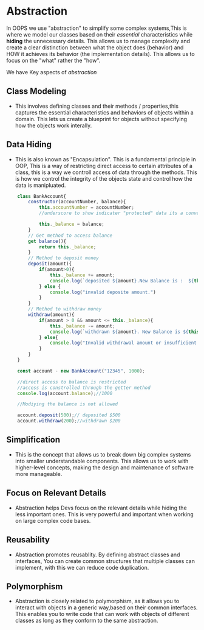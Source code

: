 # Abstraction

In OOPS we use "abstraction" to simplify some complex systems,This is where we model our classes based on their *essential* characteristics while **hiding** the unnecessary details.
This allows us to manage complexity and create a clear distinction between what the object does (behavior) and HOW it achieves its behavior (the implementation details). This allows us to focus on the "what" rather the "how".

We have Key aspects of *abstraction* 

## Class Modeling

- This involves defining classes and their methods / properties,this captures the essential characteristics and behaviors of objects within a domain. This lets us create a blueprint for objects without specifying how the objects work interally.

## Data Hiding

- This is also known as "Encapsulation". This is a fundamental principle in OOP, This is a way of restricting direct access to certain attributes of a class, this is  a way we controll access of data through the methods. This is how we control the integrity of the objects state and control how the data is manipluated.

```js
    class BankAccount{
        constructor(accountNumber, balance){
            this.accountNumber = accountNumber;
            //underscore to show indicater "protected" data its a convention.

            this._balance = balance;
        }
        // Get method to access balance
        get balance(){
            return this._balance;
        }
        // Method to deposit money
        deposit(amount){
            if(amount>0){
                this._balance += amount;
                console.log(`deposited ${amount}.New Balance is :  ${this._balance}`);
            } else {
                console.log("invalid deposite amount.")
            }
        }
        // Method to withdraw money
        withdraw(amount){
            if(amount > 0 && amount <= this._balance){
                this._balance -= amount;
                console.log(`withdrawn ${amount}. New Balance is ${this._balance}`);
            } else{
                console.log("Invalid withdrawal amount or insufficient balance.");
            }
        }
    }

    const account - new BankAccount("12345", 1000);

    //direct access to balance is restricted
    //access is constrolled through the getter method
    console.log(account.balance);//1000

    //Modiying the balance is not allowed

    account.deposit(500);// deposited $500
    account.withdraw(200);//withdrawn $200

```

## Simplification

- This is the concept that allows us to break down big complex systems into smaller understandable components. This allows us to work with higher-level concepts, making the design and maintenance of software more manageable.

## Focus on Relevant Details

- Abstraction helps Devs focus on the relevant details while hiding the less important ones. This is very powerful and important when working on large complex code bases.

## Reusability

- Abstraction promotes reusablity. By defining abstract classes and interfaces, You can create common structures that multiple classes can implement, with this we can reduce code duplication.

## Polymorphism

- Abstraction is closely related to polymorphism, as it allows you to interact with objects in a generic way,based on their common interfaces. This enables you to write code that can work with objects of different classes as long as they conform to the same abstraction.
